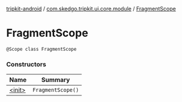 [tripkit-android](../../index.md) / [com.skedgo.tripkit.ui.core.module](../index.md) / [FragmentScope](./index.md)

# FragmentScope

`@Scope class FragmentScope`

### Constructors

| Name | Summary |
|---|---|
| [&lt;init&gt;](-init-.md) | `FragmentScope()` |
